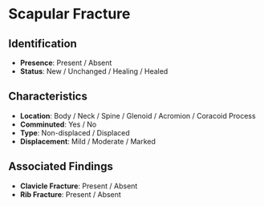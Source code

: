 # Scapular Fracture

## Identification

- **Presence**: Present / Absent
- **Status**: New / Unchanged / Healing / Healed

## Characteristics

- **Location**: Body / Neck / Spine / Glenoid / Acromion / Coracoid Process
- **Comminuted**: Yes / No
- **Type**: Non-displaced / Displaced
- **Displacement**: Mild / Moderate / Marked

## Associated Findings

- **Clavicle Fracture**: Present / Absent
- **Rib Fracture**: Present / Absent
